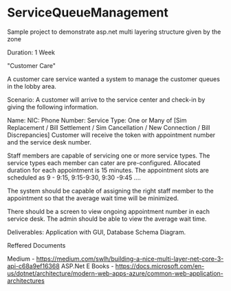 # ServiceQueueManagement
Sample project to demonstrate asp.net multi layering structure given by the zone 


Duration: 1 Week

"Customer Care"

A customer care service wanted a system to manage the customer queues in the lobby area.

Scenario:
A customer will arrive to the service center and check-in by giving the following information.

Name:
NIC:
Phone Number:
Service Type: One or Many of [Sim Replacement / Bill Settlement / Sim Cancellation / New Connection / Bill Discrepancies]
Customer will receive the token with appointment number and the service desk number. 

Staff members are capable of servicing one or more service types. The service types each member can cater are pre-configured. Allocated duration for each appointment is 15 minutes. The appointment slots are scheduled as 9 - 9:15, 9:15-9:30, 9:30 -9:45 ….

The system should be capable of assigning the right staff member to the appointment so that the average wait time will be minimized.

There should be a screen to view ongoing appointment number in each service desk. 
The admin should be able to view the average wait time.

Deliverables: Application with GUI, Database Schema Diagram.


Reffered Documents

Medium - https://medium.com/swlh/building-a-nice-multi-layer-net-core-3-api-c68a9ef16368
ASP.Net E Books - https://docs.microsoft.com/en-us/dotnet/architecture/modern-web-apps-azure/common-web-application-architectures


